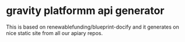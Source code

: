 gravity platformm api generator
===============================

This is based on renewablefunding/blueprint-docify and it generates
on nice static site from all our apiary repos.
